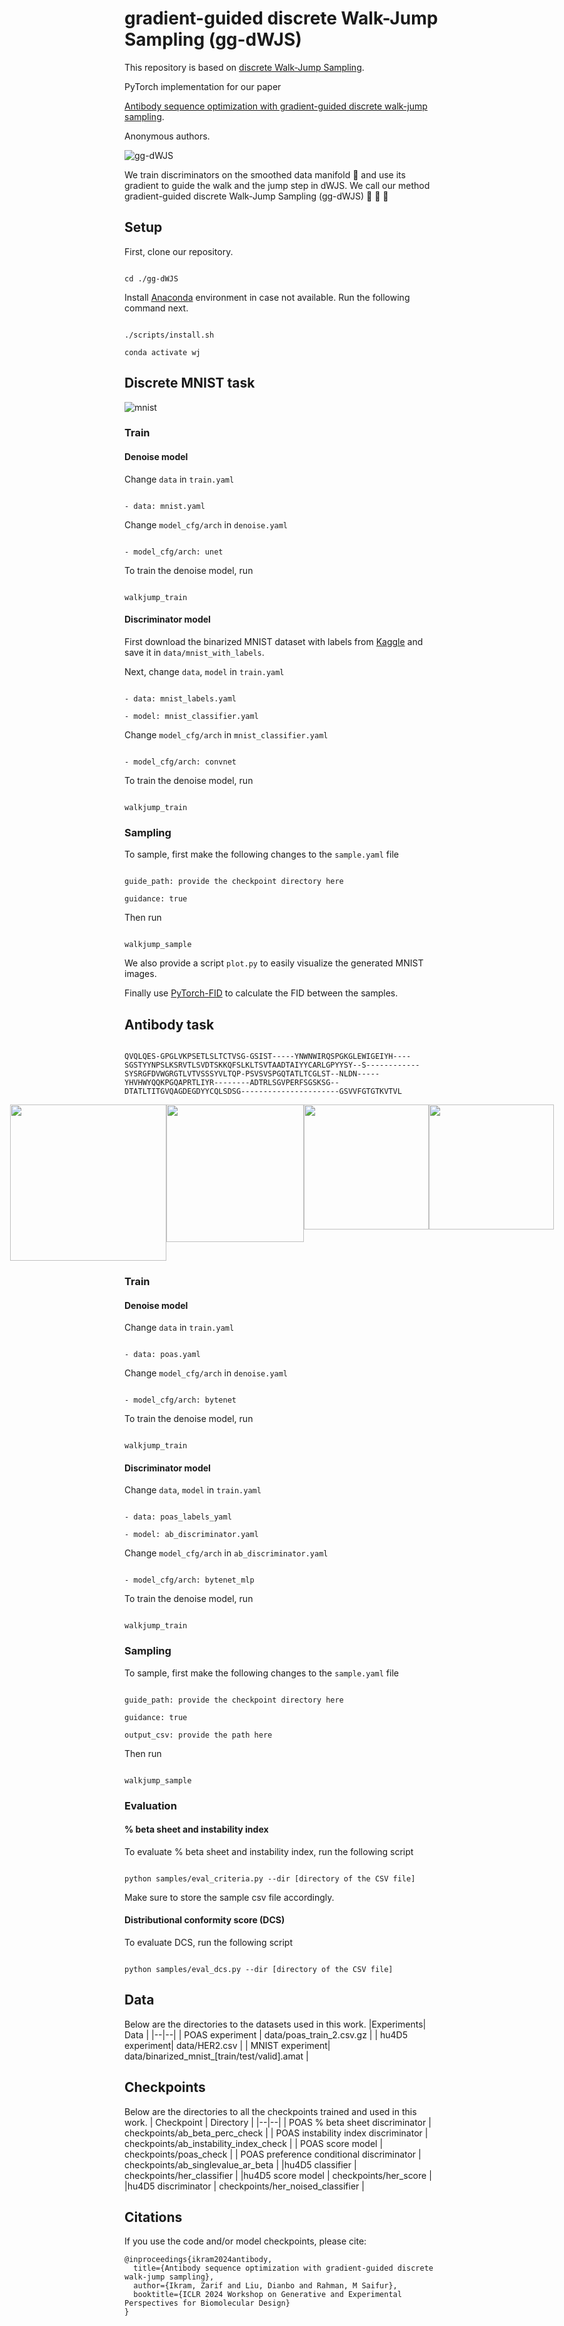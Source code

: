 
  
#  gradient-guided discrete Walk-Jump Sampling (gg-dWJS)

  

This repository is based on [discrete Walk-Jump Sampling](https://github.com/Genentech/walk-jump).

  

PyTorch implementation for our paper

  

[Antibody sequence optimization with gradient-guided discrete walk-jump sampling]().

  

Anonymous authors.

  

<!-- fig from assets -->

![gg-dWJS](assets/process.png)

  

We train discriminators on the smoothed data manifold :pill: and use its gradient to guide the walk and the jump step in dWJS. We call our method gradient-guided discrete Walk-Jump Sampling (gg-dWJS) :feet: :walking: :running:

  

##  Setup

First, clone our repository.

```

cd ./gg-dWJS

```

Install [Anaconda](http://anaconda.org) environment in case not available. Run the following command next.

```

./scripts/install.sh

conda activate wj

```

  

##  Discrete MNIST task

<!-- mnist samples -->

![mnist](assets/gg-dWJS_samples.png)

###  Train

####  Denoise model

Change `data` in `train.yaml`

```

- data: mnist.yaml

```

Change `model_cfg/arch` in `denoise.yaml`

```

- model_cfg/arch: unet

```

To train the denoise model, run

```

walkjump_train

```

  

####  Discriminator model

First download the binarized MNIST dataset with labels from [Kaggle](https://www.kaggle.com/datasets/albertaillet/binarized-mnist-larochelle-et-al) and save it in `data/mnist_with_labels`.

  

Next, change `data`, `model` in `train.yaml`

```

- data: mnist_labels.yaml

- model: mnist_classifier.yaml

```

Change `model_cfg/arch` in `mnist_classifier.yaml`

```

- model_cfg/arch: convnet

```

To train the denoise model, run

```

walkjump_train

```

  

###  Sampling

To sample, first make the following changes to the `sample.yaml` file

```

guide_path: provide the checkpoint directory here

guidance: true

```

  

Then run

```

walkjump_sample

```

  

We also provide a script `plot.py` to easily visualize the generated MNIST images.

  

Finally use [PyTorch-FID](https://pypi.org/project/pytorch-fid/#:~:text=FID%20is%20a%20measure%20of,samples%20of%20Generative%20Adversarial%20Networks.) to calculate the FID between the samples.

  
  
  

##  Antibody task

```

QVQLQES-GPGLVKPSETLSLTCTVSG-GSIST-----YNWNWIRQSPGKGLEWIGEIYH----SGSTYYNPSLKSRVTLSVDTSKKQFSLKLTSVTAADTAIYYCARLGPYYSY--S------------SYSRGFDVWGRGTLVTVSSSYVLTQP-PSVSVSPGQTATLTCGLST--NLDN-----YHVHWYQQKPGQAPRTLIYR--------ADTRLSGVPERFSGSKSG--DTATLTITGVQAGDEGDYYCQLSDSG----------------------GSVVFGTGTKVTVL

```

<div  style="display: flex; justify-content: center;">

<img  src="assets/antibody_vis/ab_1.png"  width="250" />

<img  src="assets/antibody_vis/ab_2.png"  width="220" />

<img  src="assets/antibody_vis/ab_3.png"  width="200" />

<img  src="assets/antibody_vis/ab_4.png"  width="200" />

</div>

  

###  Train

####  Denoise model

Change `data` in `train.yaml`

```

- data: poas.yaml

```

Change `model_cfg/arch` in `denoise.yaml`

```

- model_cfg/arch: bytenet

```

To train the denoise model, run

```

walkjump_train

```

  

####  Discriminator model

Change `data`, `model` in `train.yaml`

```

- data: poas_labels_yaml

- model: ab_discriminator.yaml

```

Change `model_cfg/arch` in `ab_discriminator.yaml`

```

- model_cfg/arch: bytenet_mlp

```

To train the denoise model, run

```

walkjump_train

```

  

###  Sampling

To sample, first make the following changes to the `sample.yaml` file

```

guide_path: provide the checkpoint directory here

guidance: true

output_csv: provide the path here

```

  

Then run

```

walkjump_sample

```

###  Evaluation

####  % beta sheet and instability index

To evaluate % beta sheet and instability index, run the following script

```

python samples/eval_criteria.py --dir [directory of the CSV file]

```

Make sure to store the sample csv file accordingly.

  

####  Distributional conformity score (DCS)

To evaluate DCS, run the following script

```

python samples/eval_dcs.py --dir [directory of the CSV file]

```

## Data
Below are the directories to the datasets used in this work.
|Experiments|  Data |
|--|--|
| POAS experiment | data/poas_train_2.csv.gz |
| hu4D5 experiment| data/HER2.csv |
| MNIST experiment| data/binarized_mnist_[train/test/valid].amat |

  
## Checkpoints

Below are the directories to all the checkpoints trained and used in this work.
|  Checkpoint | Directory |
|--|--|
| POAS % beta sheet discriminator | checkpoints/ab_beta_perc_check |
| POAS instability index discriminator | checkpoints/ab_instability_index_check |
| POAS score model | checkpoints/poas_check |
|  POAS preference conditional discriminator | checkpoints/ab_singlevalue_ar_beta |
|hu4D5 classifier | checkpoints/her_classifier |
|hu4D5 score model | checkpoints/her_score |
|hu4D5 discriminator | checkpoints/her_noised_classifier |

##  Citations

If you use the code and/or model checkpoints, please cite:

```
@inproceedings{ikram2024antibody,
  title={Antibody sequence optimization with gradient-guided discrete walk-jump sampling},
  author={Ikram, Zarif and Liu, Dianbo and Rahman, M Saifur},
  booktitle={ICLR 2024 Workshop on Generative and Experimental Perspectives for Biomolecular Design}
}

```
